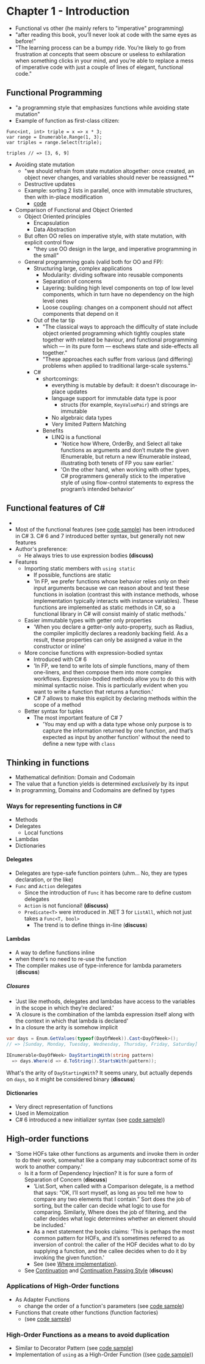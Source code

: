 # Chapter 1 - Introduction

* Functional vs other (he mainly refers to "imperative" programming)
* "after reading this book, you’ll never look at code with the same eyes as before!"
* "The learning process can be a bumpy ride. You’re likely to go from frustration at concepts that seem obscure or useless to exhilaration when something clicks in your mind, and you’re able to replace a mess of imperative code with just a couple of lines of elegant, functional code."

## Functional Programming
* "a programming style that emphasizes functions while avoiding state mutation"
* Example of function as first-class citizen:

```
Func<int, int> triple = x => x * 3;
var range = Enumerable.Range(1, 3);
var triples = range.Select(triple);

triples // => [3, 6, 9]
```

* Avoiding state mutation
  * "we should refrain from state mutation altogether: once created, an object never changes, and variables should never be reassigned.**
  * Destructive updates
  * Example: sorting 2 lists in parallel, once with immutable structures, then with in-place modification 
    * [code](FunctionalProgramming/ImmutabilityAndConcurrency/)
* Comparison of Functional and Object Oriented
  * Object Oriented principles
    * Encapsulation
    * Data Abstraction
  * But often OO relies on imperative style, with state mutation, with explicit control flow
    * "they use OO design in the large, and imperative programming in the small"
  * General programming goals (valid both for OO and FP):
    * Structuring large, complex applications
      * Modularity: dividing software into reusable components
      * Separation of concerns
      * Layering: building high level components on top of low level components, which in turn have no dependency on the high level ones
      * Loose coupling: changes on a component should not affect components that depend on it
    * Out of the tar tip
      * "The classical ways to approach the difficulty of state include object oriented programming which tightly couples state together with related be haviour, and functional programming which — in its pure form — eschews state and side-effects all together."
      * "These approaches each suffer from various (and differing) problems when applied to traditional large-scale systems."
    * C# 
      * shortcomings:
        * everything is mutable by default: it doesn't discourage in-place updates
        * language support for immutable data type is poor
          * structs (for example, `KeyValuePair`) and strings are immutable
        * No algebraic data types
        * Very limited Pattern Matching
      * Benefits
        * LINQ is a functional
          * 'Notice how Where, OrderBy, and Select all take functions as arguments and don’t mutate the given IEnumerable, but return a new IEnumerable instead, illustrating both tenets of FP you saw earlier.'
          * 'On the other hand, when working with other types, C# programmers generally stick to the imperative style of using flow-control statements to express the program’s intended behavior'
          
          
      

## Functional features of C#

* 
* Most of the functional features (see [code sample](FunctionalProgramming/FunctionalFeatures/Circle.cs)) has been introduced in C# 3. C# 6 and 7 introduced better syntax, but generally not new features
* Author's preference:
  * He always tries to use expression bodies **(discuss)**
* Features
  * Importing static members with `using static`
    * If possible, functions are static
    * 'In FP, we prefer functions whose behavior relies only on their input arguments because we can reason about and test these functions in isolation (contrast this with instance methods, whose implementation typically interacts with instance variables). These functions are implemented as static methods in C#, so a functional library in C# will consist mainly of static methods.'
  * Easier immutable types with getter only properties
    * 'When you declare a getter-only auto-property, such as Radius, the compiler implicitly declares a readonly backing field. As a result, these properties can only be assigned a value in the constructor or inline'
  * More concise functions with expression-bodied syntax
    * Introduced with C# 6
    * 'In FP, we tend to write lots of simple functions, many of them one-liners, and then compose them into more complex workflows. Expression-bodied methods allow you to do this with minimal syntactic noise. This is particularly evident when you want to write a function that returns a function.'
    * C# 7 allows to make this explicit by declaring methods within the scope of a method
  * Better syntax for tuples
    * The most important feature of C# 7
      * 'You may end up with a data type whose only purpose is to capture the information returned by one function, and that’s expected as input by another function' without the need to define a new type with `class`
      
    

## Thinking in functions
* Mathematical definition: Domain and Codomain
* The value that a function yields is determined *exclusively* by its input
* In programming, Domains and Codomains are defined by types

### Ways for representing functions in C#
* Methods
* Delegates
  * Local functions
* Lambdas
* Dictionaries

#### Delegates
* Delegates are type-safe function pointers (uhm... No, they are types declaration, or the like)
* `Func` and `Action` delegates
  * Since the introduction of `Func` it has become rare to define custom delegates
  * `Action` is not funcional! **(discuss)**
  * `Predicate<T>` were introduced in .NET 3 for `ListAll`, which not just takes a `Func<T, bool>`
    * The trend is to define things in-line (**discuss**)
    
#### Lambdas

* A way to define functions inline
* when there's no need to re-use the function
* The compiler makes use of type-inference for lambda parameters (**discuss**)

##### Closures
* 'Just like methods, delegates and lambdas have access to the variables in the scope in which they’re declared.'
* 'A closure is the combination of the lambda expression itself along with the context in which that lambda is declared'
* In a closure the arity is somehow implicit

```csharp
var days = Enum.GetValues(typeof(DayOfWeek)).Cast<DayOfWeek>();
// => [Sunday, Monday, Tuesday, Wednesday, Thursday, Friday, Saturday]

IEnumerable<DayOfWeek> DayStartingWith(string pattern) 
  => days.Where(d => d.ToString().StartsWith(pattern));
```
What's the arity of `DayStartingWith`? It seems unary, but actually depends on `days`, so it might be considered binary (**discuss**)

#### Dictionaries
* Very direct representation of functions
* Used in Memoization
* C# 6 introduced a new initializer syntax (see [code sample](FunctionalProgramming/FunctionalFeatures/DictionarySyntax.cs)))


## High-order functions
* 'Some HOFs take other functions as arguments and invoke them in order to do their work, somewhat like a company may subcontract some of its work to another company.'
  * Is it a form of Dependency Injection? It is for sure a form of Separation of Concern (**discuss**)
    * 'List.Sort, when called with a Comparison delegate, is a method that says: “OK, I’ll sort myself, as long as you tell me how to compare any two elements that I contain.” Sort does the job of sorting, but the caller can decide what logic to use for comparing. Similarly, Where does the job of filtering, and the caller decides what logic determines whether an element should be included.'
    * As a next statement the books claims: 'This is perhaps the most common pattern for HOFs, and it’s sometimes referred to as inversion of control: the caller of the HOF decides what to do by supplying a function, and the callee decides when to do it by invoking the given function.'
    * See (see [Where implementation](FunctionalProgramming/HighOrderFunctions/MyWhere.cs)).
  * See [Continuation](https://en.wikipedia.org/wiki/Continuation#Implementation) and [Continuation Passing Style](https://en.wikipedia.org/wiki/Continuation-passing_style) (**discuss**)

### Applications of High-Order functions
* As Adapter Functions
  * change the order of a function's parameters (see [code sample](FunctionalProgramming/HighOrderFunctions/ChangeParametersOrder.cs))
* Functions that create other functions (function factories)
  * (see [code sample](FunctionalProgramming/HighOrderFunctions/PredicateFactory.cs))
  
### High-Order Functions as a means to avoid duplication
* Similar to Decorator Pattern (see [code sample](FunctionalProgramming/HighOrderFunctions/Decorator.cs))
* Implementation of `using` as a High-Order Function ((see [code sample](FunctionalProgramming/HighOrderFunctions/Using.cs)))
